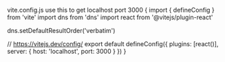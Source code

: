 vite.config.js use this to get localhost port 3000 {
  import { defineConfig } from 'vite'
  import dns from 'dns'
  import react from '@vitejs/plugin-react'
  
  dns.setDefaultResultOrder('verbatim')
  
  // https://vitejs.dev/config/
  export default defineConfig({
    plugins: [react()],
    server: {
      host: 'localhost',
      port: 3000
    }
  })
}
